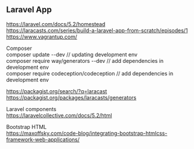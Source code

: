 ## Laravel App

https://laravel.com/docs/5.2/homestead <br />
https://laracasts.com/series/build-a-laravel-app-from-scratch/episodes/1 <br />
https://www.vagrantup.com/ <br />

Composer<br />
composer update --dev // updating development env<br />
composer require way/generators --dev // add dependencies in development env<br />
composer require codeception/codeception // add dependencies in development env<br />

https://packagist.org/search/?q=laracast<br />
https://packagist.org/packages/laracasts/generators<br />

Laravel components<br />
https://laravelcollective.com/docs/5.2/html<br />

Bootstrap HTML<br />
https://maxoffsky.com/code-blog/integrating-bootstrap-htmlcss-framework-web-applications/<br />

